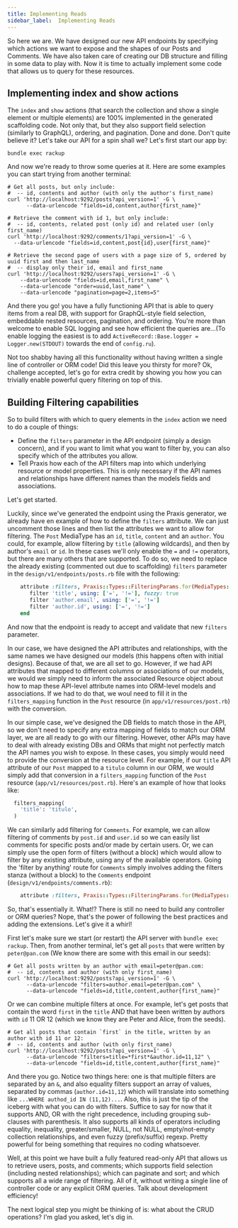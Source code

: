 ```yaml
---
title: Implementing Reads
sidebar_label:  Implementing Reads
---
```


So here we are. We have designed our new API endpoints by specifying which actions we want to expose and the shapes of our Posts and Comments. We have also taken care of creating our DB structure and filling in some data to play with. Now it is time to actually implement some code that allows us to query for these resources.

## Implementing index and show actions

The `index` and `show` actions (that search the collection and show a single element or multiple elements) are 100% implemented in the generated scaffolding code. Not only that, but they also support field selection (similarly to GraphQL), ordering, and pagination. Done and done. Don't quite believe it? Let's take our API for a spin shall we? Let's first start our app by:

```shell
bundle exec rackup
```

And now we're ready to throw some queries at it. Here are some examples you can start trying from another terminal:

```shell
# Get all posts, but only include:
#  -- id, contents and author (with only the author's first_name)
curl 'http://localhost:9292/posts?api_version=1' -G \
      --data-urlencode "fields=id,content,author{first_name}"

# Retrieve the comment with id 1, but only include:
#  -- id, contents, related post (only id) and related user (only first_name)
curl 'http://localhost:9292/comments/1?api_version=1' -G \
  --data-urlencode "fields=id,content,post{id},user{first_name}"

# Retrieve the second page of users with a page size of 5, ordered by uuid first and then last_name
#  -- display only their id, email and first_name
curl 'http://localhost:9292/users?api_version=1' -G \
    --data-urlencode "fields=id,email,first_name" \
    --data-urlencode "order=uuid,last_name" \
    --data-urlencode "pagination=page=2,items=5"
```

And there you go! you have a fully functioning API that is able to query items from a real DB, with support for GraphQL-style field selection, embeddable nested resources, pagination, and ordering. You're more than welcome to enable SQL logging and see how efficient the queries are...(To enable logging the easiest is to add `ActiveRecord::Base.logger = Logger.new(STDOUT)` towards the end of `config.ru`). 

 Not too shabby having all this functionality without having written a single line of controller or ORM code! Did this leave you thirsty for more? Ok, challenge accepted, let's go for extra credit by showing you how you can trivially enable powerful query filtering on top of this.

## Building Filtering capabilities

So to build filters with which to query elements in the `index` action we need to do a couple of things:

 * Define the `filters` parameter in the API endpoint (simply a design concern), and if you want to limit what you want to filter by, you can also specify which of the attributes you allow.
 * Tell Praxis how each of the API filters map into which underlying resource or model properties. This is only necessary if the API names and relationships have different names than the models fields and associations.

Let's get started.

Luckily, since we've generated the endpoint using the Praxis generator, we already have en example of how to define the `filters` attribute. We can just uncomment those lines and then list the attributes we want to allow for filtering. The `Post` MediaType has an `id`, `title`, `content` and an `author`. You could, for example, allow filtering by `title` (allowing wildcards), and then by author's `email` or `id`. In these cases we'll only enable the `=` and `!=` operators, but there are many others that are supported. To do so, we need to replace the already existing (commented out due to scaffolding) `filters` parameter in the `design/v1/endpoints/posts.rb` file with the following:

```ruby
    attribute :filters, Praxis::Types::FilteringParams.for(MediaTypes::Post) do
       filter 'title', using: ['=', '!='], fuzzy: true
       filter 'author.email', using: ['=', '!=']
       filter 'author.id', using: ['=', '!=']
    end
```

And now that the endpoint is ready to accept and validate that new `filters` parameter.

In our case, we have designed the API attributes and relationships, with the same names we have designed our models (this happens often with initial designs). Because of that, we are all set to go. However, if we had API attributes that mapped to different columns or associations of our models, we would we simply need to inform the associated Resource object about how to map these API-level attribute names into ORM-level models and associations. If we had to do that, we woul need to fill it in the `filters_mapping` function in the `Post` resource (in `app/v1/resources/post.rb`) with the conversion.


 In our simple case, we've designed the DB fields to match those in the API, so we don't need to specify any extra mapping of fields to match our ORM layer, we are all ready to go with our filtering. However, other APIs may have to deal with already existing DBs and ORMs that might not perfectly match the API names you wish to expose. In these cases, you simply would need to provide the conversion at the resource level. For example, if our `title` API attribute of our `Post` mapped to a `titulo` column in our ORM, we would simply add that conversion in a `filters_mapping` function of the `Post` resource (`app/v1/resources/post.rb`). Here's an example of how that looks like:
 
```ruby
  filters_mapping(
    'title': 'titulo',
  )
```

We can similarly add filtering for `Comments`. For example, we can allow filtering of comments by `post.id` and `user.id` so we can easily list comments for specific posts and/or made by certain users. Or, we can simply use the open form of filters (without a block) which would allow to filter by any existing attribute, using any of the available operators.
Going the 'filter by anything' route for `Comments` simply involves adding the filters stanza (without a block) to the `Comments` endpoint (`design/v1/endpoints/comments.rb`):

```ruby
    attribute :filters, Praxis::Types::FilteringParams.for(MediaTypes::Comment)
```

So, that's essentially it. What!? There is still no need to build any controller or ORM queries? Nope, that's the power of following the best practices and adding the extensions. Let's give it a whirl!

First let's make sure we start (or restart) the API server with `bundle exec rackup`. Then, from another terminal, let's get all `posts` that were written by `peter@pan.com` (We know there are some with this email in our seeds):

```shell
# Get all posts written by an author with email=peter@pan.com:
#  -- id, contents and author (with only first_name)
curl 'http://localhost:9292/posts?api_version=1' -G \
      --data-urlencode "filters=author.email=peter@pan.com" \
      --data-urlencode "fields=id,title,content,author{first_name}"
```

Or we can combine multiple filters at once. For example, let's get posts that contain the word `first` in the `title` AND that have been written by authors with `id` 11 OR 12 (which we know they are Peter and Alice, from the seeds).

```shell
# Get all posts that contain `first` in the title, written by an author with id 11 or 12:
#  -- id, contents and author (with only first_name)
curl 'http://localhost:9292/posts?api_version=1' -G \
      --data-urlencode "filters=title=*first*&author.id=11,12" \
      --data-urlencode "fields=id,title,content,author{first_name}"
```

And there you go. Notice two things here: one is that multiple filters are separated by an `&`, and also equality filters support an array of values, separated by commas (`author.id=11,12`) which will translate into something like `...WHERE authod_id IN (11,12)...`. Also, this is just the tip of the iceberg with what you can do with filters. Suffice to say for now that it supports AND, OR with the right precedence, including grouping sub-clauses with parenthesis. It also supports all kinds of operators including equality, inequality, greater/smaller, NULL, not NULL, empty/not-empty collection relationships, and even fuzzy (prefix/suffix) regexp. Pretty powerful for being something that requires no coding whatsoever.

Well, at this point we have built a fully featured read-only API that allows us to retrieve users, posts, and comments; which supports field selection (including nested relationships); which can paginate and sort; and which supports all a wide range of filtering. All of it, without writing a single line of controller code or any explicit ORM queries. Talk about development efficiency!

The next logical step you might be thinking of is: what about the CRUD operations? I'm glad you asked, let's dig in.